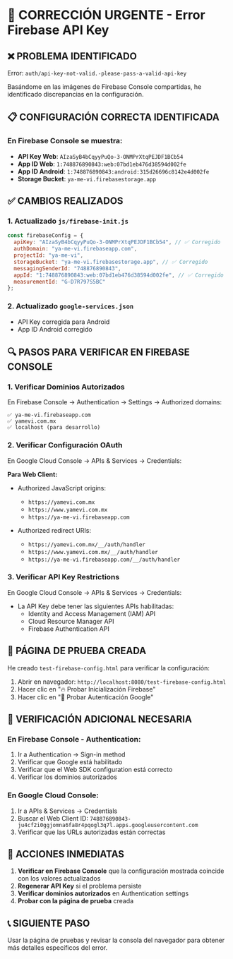 # 🔧 CORRECCIÓN URGENTE - Error Firebase API Key

## ❌ PROBLEMA IDENTIFICADO
Error: `auth/api-key-not-valid.-please-pass-a-valid-api-key`

Basándome en las imágenes de Firebase Console compartidas, he identificado discrepancias en la configuración.

## 📋 CONFIGURACIÓN CORRECTA IDENTIFICADA

### En Firebase Console se muestra:
- **API Key Web**: `AIzaSyB4bCqyyPuQo-3-ONMPrXtqPEJDF1BCb54`
- **App ID Web**: `1:748876890843:web:07bd1eb476d38594d002fe`
- **App ID Android**: `1:748876890843:android:315d26696c8142e4d002fe`
- **Storage Bucket**: `ya-me-vi.firebasestorage.app`

## ✅ CAMBIOS REALIZADOS

### 1. Actualizado `js/firebase-init.js`
```javascript
const firebaseConfig = {
  apiKey: "AIzaSyB4bCqyyPuQo-3-ONMPrXtqPEJDF1BCb54", // ✅ Corregido
  authDomain: "ya-me-vi.firebaseapp.com",
  projectId: "ya-me-vi",
  storageBucket: "ya-me-vi.firebasestorage.app", // ✅ Corregido
  messagingSenderId: "748876890843",
  appId: "1:748876890843:web:07bd1eb476d38594d002fe", // ✅ Corregido
  measurementId: "G-D7R797S5BC"
};
```

### 2. Actualizado `google-services.json`
- API Key corregida para Android
- App ID Android corregido

## 🔍 PASOS PARA VERIFICAR EN FIREBASE CONSOLE

### 1. Verificar Dominios Autorizados
En Firebase Console → Authentication → Settings → Authorized domains:
```
✅ ya-me-vi.firebaseapp.com
✅ yamevi.com.mx
✅ localhost (para desarrollo)
```

### 2. Verificar Configuración OAuth
En Google Cloud Console → APIs & Services → Credentials:

**Para Web Client:**
- Authorized JavaScript origins:
  - `https://yamevi.com.mx`
  - `https://www.yamevi.com.mx`
  - `https://ya-me-vi.firebaseapp.com`

- Authorized redirect URIs:
  - `https://yamevi.com.mx/__/auth/handler`
  - `https://www.yamevi.com.mx/__/auth/handler`
  - `https://ya-me-vi.firebaseapp.com/__/auth/handler`

### 3. Verificar API Key Restrictions
En Google Cloud Console → APIs & Services → Credentials:
- La API Key debe tener las siguientes APIs habilitadas:
  - Identity and Access Management (IAM) API
  - Cloud Resource Manager API
  - Firebase Authentication API

## 🧪 PÁGINA DE PRUEBA CREADA
He creado `test-firebase-config.html` para verificar la configuración:

1. Abrir en navegador: `http://localhost:8080/test-firebase-config.html`
2. Hacer clic en "🔥 Probar Inicialización Firebase"
3. Hacer clic en "🔐 Probar Autenticación Google"

## 📱 VERIFICACIÓN ADICIONAL NECESARIA

### En Firebase Console - Authentication:
1. Ir a Authentication → Sign-in method
2. Verificar que Google está habilitado
3. Verificar que el Web SDK configuration está correcto
4. Verificar los dominios autorizados

### En Google Cloud Console:
1. Ir a APIs & Services → Credentials
2. Buscar el Web Client ID: `748876890843-ju4cf2i0ggjomna6fa8r4pqogl3q7l.apps.googleusercontent.com`
3. Verificar que las URLs autorizadas están correctas

## 🚨 ACCIONES INMEDIATAS

1. **Verificar en Firebase Console** que la configuración mostrada coincide con los valores actualizados
2. **Regenerar API Key** si el problema persiste
3. **Verificar dominios autorizados** en Authentication settings
4. **Probar con la página de prueba** creada

## 📞 SIGUIENTE PASO
Usar la página de pruebas y revisar la consola del navegador para obtener más detalles específicos del error.
